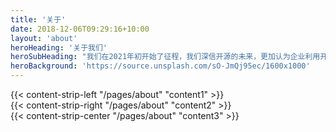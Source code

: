 ```yaml
---
title: '关于'
date: 2018-12-06T09:29:16+10:00
layout: 'about'
heroHeading: '关于我们'
heroSubHeading: "我们在2021年初开始了征程，我们深信开源的未来，更加认为企业利用开源可以获得益处，二者的结合是我们探索的根源。"
heroBackground: 'https://source.unsplash.com/sO-JmQj95ec/1600x1000'
---
```


<div>
{{< content-strip-left "/pages/about" "content1" >}}
</div>
<div>
{{< content-strip-right "/pages/about" "content2" >}}
</div>
<div>
{{< content-strip-center "/pages/about" "content3" >}}
</div>
